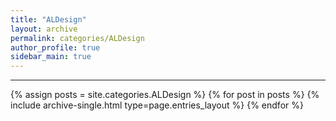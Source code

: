 ```yaml
---
title: "ALDesign"
layout: archive
permalink: categories/ALDesign
author_profile: true
sidebar_main: true
---
```


<!-- 공백이 포함되어 있는 카테고리 이름의 경우 site.categories['a b c'] 이런식으로! -->

***

{% assign posts = site.categories.ALDesign %}
{% for post in posts %} {% include archive-single.html type=page.entries_layout %} {% endfor %}